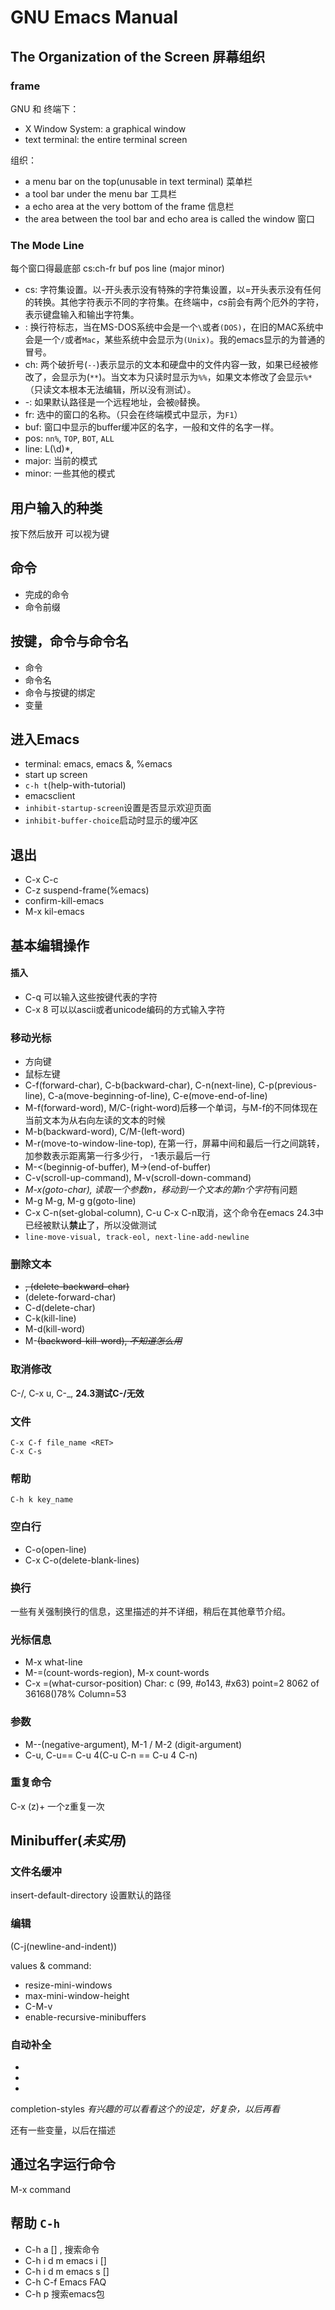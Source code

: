 # GNU Emacs Manual

## The Organization of the Screen 屏幕组织

### frame
GNU 和 终端下：
* X Window System: a graphical window
* text terminal: the entire terminal screen 

组织：
* a menu bar on the top(unusable in text terminal)  菜单栏
* a tool bar under the menu bar 工具栏
* a echo area at the very bottom of the frame 信息栏
* the area between the tool bar and echo area is called the window 窗口

### The Mode Line
每个窗口得最底部
    cs:ch-fr buf pos line (major minor)
* cs: 字符集设置。以-开头表示没有特殊的字符集设置，以=开头表示没有任何的转换。其他字符表示不同的字符集。在终端中，*cs*前会有两个厄外的字符，表示键盘输入和输出字符集。
* : 换行符标志，当在MS-DOS系统中会是一个`\`或者`(DOS)`，在旧的MAC系统中会是一个`/`或者`Mac`，某些系统中会显示为`(Unix)`。我的emacs显示的为普通的冒号。
* ch: 两个破折号(`--`)表示显示的文本和硬盘中的文件内容一致，如果已经被修改了，会显示为(`**`)。当文本为只读时显示为`%%`，如果文本修改了会显示`%*`（只读文本根本无法编辑，所以没有测试）。
* -: 如果默认路径是一个远程地址，会被`@`替换。
* fr: 选中的窗口的名称。（只会在终端模式中显示，为`F1`）
* buf: 窗口中显示的buffer缓冲区的名字，一般和文件的名字一样。
* pos: `nn%`, `TOP`, `BOT`, `ALL`
* line: L(\d)*, 
* major: 当前的模式
* minor: 一些其他的模式 

## 用户输入的种类

按下<ESC>然后放开 可以视为<Meta>键

## 命令

* 完成的命令
* 命令前缀

## 按键，命令与命令名

* 命令
* 命令名
* 命令与按键的绑定
* 变量

## 进入Emacs
* terminal: emacs, emacs &, %emacs
* start up screen 
* `c-h t`(help-with-tutorial)
* emacsclient
* `inhibit-startup-screen`设置是否显示欢迎页面
* `inhibit-buffer-choice`启动时显示的缓冲区

## 退出
* C-x C-c
* C-z suspend-frame(%emacs)
* confirm-kill-emacs
* M-x kil-emacs

## 基本编辑操作
#### 插入
* C-q <RET> <C-g> 可以输入这些按键代表的字符
* C-x 8 <RET> 可以以ascii或者unicode编码的方式输入字符

### 移动光标
* 方向键
* 鼠标左键
* C-f(forward-char), C-b(backward-char), C-n(next-line), C-p(previous-line), C-a(move-beginning-of-line), C-e(move-end-of-line)
* M-f(forward-word),  M/C-<right>(right-word)后移一个单词，与M-f的不同体现在当前文本为从右向左读的文本的时候
* M-b(backward-word), C/M-<left>(left-word)
* M-r(move-to-window-line-top), 在第一行，屏幕中间和最后一行之间跳转，加参数表示距离第一行多少行， -1表示最后一行
* M-<(beginnig-of-buffer), M->(end-of-buffer)
* C-v(scroll-up-command), M-v(scroll-down-command)
* *M-x(goto-char), 读取一个参数n，移动到一个文本的第n个字符*有问题
* M-g M-g, M-g g(goto-line)
* C-x C-n(set-global-column), C-u C-x C-n取消，这个命令在emacs 24.3中已经被默认**禁止**了，所以没做测试
* `line-move-visual, track-eol, next-line-add-newline`

### 删除文本
* <DEL>, <Backspace>(delete-backward-char)
* <DELETE>(delete-forward-char)
* C-d(delete-char)
* C-k(kill-line)
* M-d(kill-word)
* M-<DEL>(backword-kill-word), *不知道怎么用*

### 取消修改
C-/, C-x u, C-_, **24.3测试C-/无效**

### 文件
    C-x C-f file_name <RET>
    C-x C-s 

### 帮助
    C-h k key_name 

### 空白行
* C-o(open-line)
* C-x C-o(delete-blank-lines)

### 换行
一些有关强制换行的信息，这里描述的并不详细，稍后在其他章节介绍。

### 光标信息
* M-x what-line
* M-=(count-words-region), M-x count-words
* C-x =(what-cursor-position)
        Char: c (99, #o143, #x63) point=2 8062 of 36168()78% Column=53

### 参数
* M--(negative-argument), M-1 / M-2 (digit-argument)
* C-u, C-u== C-u 4(C-u C-n == C-u 4 C-n)

### 重复命令
C-x (z)+ 一个z重复一次

## Minibuffer(*未实用*)
### 文件名缓冲
insert-default-directory 设置默认的路径

### 编辑
(C-j(newline-and-indent))

values & command:

* resize-mini-windows
* max-mini-window-height
* C-M-v
* enable-recursive-minibuffers

### 自动补全

* <TAB>
* <RET>
* <SPC>

completion-styles *有兴趣的可以看看这个的设定，好复杂，以后再看*

还有一些变量，以后在描述


## 通过名字运行命令
M-x command <RET>

## 帮助 `C-h`
* C-h a [] <RET>, 搜索命令
* C-h i d m emacs <RET> i [] <RET>
* C-h i d m emacs <RET> s [] <RET>
* C-h C-f Emacs FAQ
* C-h p 搜索emacs包